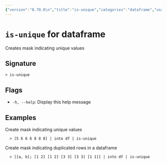 ```yaml
---
{"version":"0.70.0\n","title":"is-unique","categories":"dataframe","usage":"Creates mask indicating unique values\n"}
---
```

<!-- THIS FILE IS GENERATED BY update_book_commands.cjs USING NUSHELL'S HELP COMMANDS.
REFRAIN FROM EDITING IT MANUALLY.-->
# <code>is-unique</code> for dataframe

<div class='command-title'>Creates mask indicating unique values</div>

## Signature

```> is-unique```

## Flags

 * ```-h, --help```: Display this help message
## Examples

  Create mask indicating unique values
```shell
  > [5 6 6 6 8 8 8] | into df | is-unique
```
  Create mask indicating duplicated rows in a dataframe
```shell
  > [[a, b]; [1 2] [1 2] [3 3] [3 3] [1 1]] | into df | is-unique
```


